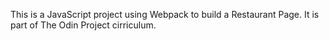 This is a JavaScript project using Webpack to build a Restaurant Page. It is part of The Odin Project cirriculum. 